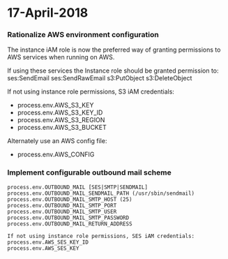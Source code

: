 # 17-April-2018

### Rationalize AWS environment configuration

The instance iAM role is now the preferred way of granting permissions to AWS services when running on AWS.

If using these services the Instance role should be granted permission to:
	ses:SendEmail
	ses:SendRawEmail
	s3:PutObject
  s3:DeleteObject

If not using instance role permissions, S3 iAM credentials:
- process.env.AWS_S3_KEY
- process.env.AWS_S3_KEY_ID
- process.env.AWS_S3_REGION
- process.env.AWS_S3_BUCKET

Alternately use an AWS config file:
- process.env.AWS_CONFIG

### Implement configurable outbound mail scheme
```
process.env.OUTBOUND_MAIL [SES|SMTP|SENDMAIL]
process.env.OUTBOUND_MAIL_SENDMAIL_PATH (/usr/sbin/sendmail)
process.env.OUTBOUND_MAIL_SMTP_HOST (25)
process.env.OUTBOUND_MAIL_SMTP_PORT
process.env.OUTBOUND_MAIL_SMTP_USER
process.env.OUTBOUND_MAIL_SMTP_PASSWORD
process.env.OUTBOUND_MAIL_RETURN_ADDRESS

If not using instance role permissions, SES iAM credentials:
process.env.AWS_SES_KEY_ID
process.env.AWS_SES_KEY
```
